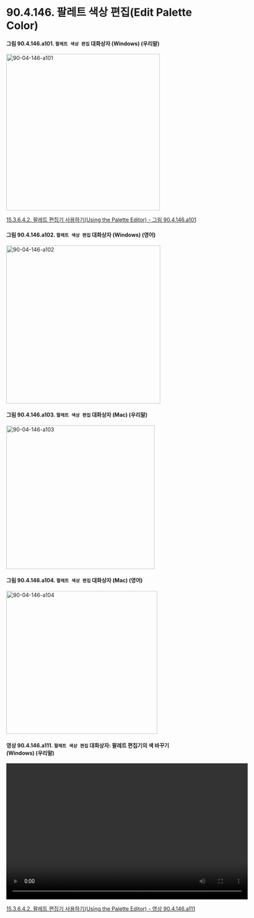 # 90.4.146. 팔레트 색상 편집(Edit Palette Color)

<a id="90-04-146-a101"></a>

#### 그림 90.4.146.a101. `팔레트 색상 편집` 대화상자 (Windows) (우리말)
<img width="407" height="414" alt="90-04-146-a101" src="https://github.com/user-attachments/assets/a88707bc-2a95-4a94-9f7e-7040c96b5bcd" />

[15.3.6.4.2. 팔레트 편집기 사용하기(Using the Palette Editor) - 그림 90.4.146.a101](./15-03-06-04-02-00-using_the_palette_editor.md#90-04-146-a101)

<a id="90-04-146-a102"></a>

#### 그림 90.4.146.a102. `팔레트 색상 편집` 대화상자 (Windows) (영어)
<img width="408" height="418" alt="90-04-146-a102" src="https://github.com/user-attachments/assets/b6126be5-5dce-4c7b-9961-8c56670f9ea2" />

<a id="90-04-146-a103"></a>

#### 그림 90.4.146.a103. `팔레트 색상 편집` 대화상자 (Mac) (우리말)
<img width="393" height="380" alt="90-04-146-a103" src="https://github.com/user-attachments/assets/4fad4405-00d4-435c-8052-dc9ff9d05dab" />

<a id="90-04-146-a104"></a>

#### 그림 90.4.146.a104. `팔레트 색상 편집` 대화상자 (Mac) (영어)
<img width="400" height="378" alt="90-04-146-a104" src="https://github.com/user-attachments/assets/31a83d2f-f101-4ce2-9265-f2506a46b94b" />

<a id="90-04-146-a111"></a>

#### 영상 90.4.146.a111. `팔레트 색상 편집` 대화상자: 팔레트 편집기의 색 바꾸기 (Windows) (우리말)
<video controls="controls" width="640" height="360" src="https://github.com/user-attachments/assets/1c2e6a46-00da-45a3-8c62-97013ae06158"></video>

[15.3.6.4.2. 팔레트 편집기 사용하기(Using the Palette Editor) - 영상 90.4.146.a111](./15-03-06-04-02-00-using_the_palette_editor.md#90-04-146-a111)
